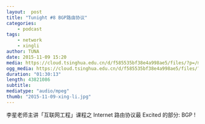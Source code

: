 ```yaml
---
layout:  post
title: "Tunight #8 BGP路由协议"
categories:
    - podcast
tags:
    - network
    - xingli
author: TUNA
date: 2015-11-09 15:20
media: https://cloud.tsinghua.edu.cn/d/f585535bf38e4a998ae5/files/?p=/m4a/2015-11-09-xing-li-BGP.m4a&amp;dl=1
ogg_media: https://cloud.tsinghua.edu.cn/d/f585535bf38e4a998ae5/files/?p=/ogg/2015-11-09-xing-li-BGP.ogg&amp;dl=1
duration: "01:30:13"
length: 43821086
subtitle: 
mediatype: "audio/mpeg"
thumb: "2015-11-09-xing-li.jpg"
---
```


李星老师主讲「互联网工程」课程之 Internet 路由协议最 Excited 的部分: BGP !
